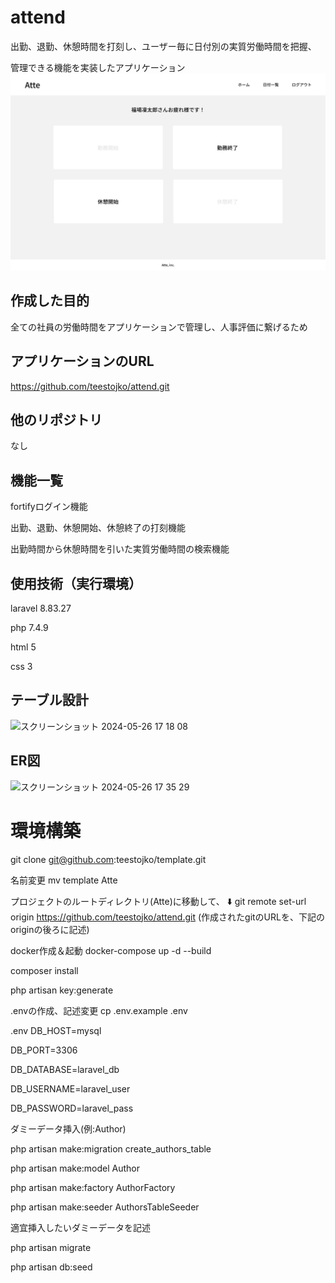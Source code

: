 # attend
出勤、退勤、休憩時間を打刻し、ユーザー毎に日付別の実質労働時間を把握、

管理できる機能を実装したアプリケーション
![alt text](image.png)

## 作成した目的
全ての社員の労働時間をアプリケーションで管理し、人事評価に繋げるため

## アプリケーションのURL
https://github.com/teestojko/attend.git

## 他のリポジトリ
なし

## 機能一覧
fortifyログイン機能

出勤、退勤、休憩開始、休憩終了の打刻機能

出勤時間から休憩時間を引いた実質労働時間の検索機能

## 使用技術（実行環境）
laravel 8.83.27

php 7.4.9

html 5

css 3

## テーブル設計

<img width="482" alt="スクリーンショット 2024-05-26 17 18 08" src="https://github.com/teestojko/attend/assets/158604040/6a62511d-5d1f-45fe-825b-fc9c96331692">

## ER図

<img width="663" alt="スクリーンショット 2024-05-26 17 35 29" src="https://github.com/teestojko/attend/assets/158604040/c5f238cd-c0f1-4a67-8042-3de0c995ba83">



# 環境構築
git clone git@github.com:teestojko/template.git

名前変更
mv template Atte

プロジェクトのルートディレクトリ(Atte)に移動して、
⬇️
git remote set-url origin https://github.com/teestojko/attend.git
(作成されたgitのURLを、下記のoriginの後ろに記述)

docker作成＆起動
docker-compose up -d --build

composer install

php artisan key:generate

.envの作成、記述変更
cp .env.example .env


.env
DB_HOST=mysql

DB_PORT=3306

DB_DATABASE=laravel_db

DB_USERNAME=laravel_user

DB_PASSWORD=laravel_pass


ダミーデータ挿入(例:Author)

php artisan make:migration create_authors_table

php artisan make:model Author

php artisan make:factory AuthorFactory

php artisan make:seeder AuthorsTableSeeder

適宜挿入したいダミーデータを記述

php artisan migrate

php artisan db:seed